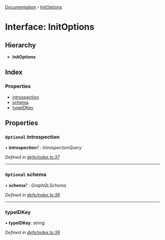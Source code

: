 [Documentation](../README.md) › [InitOptions](initoptions.md)

# Interface: InitOptions

## Hierarchy

* **InitOptions**

## Index

### Properties

* [introspection](initoptions.md#optional-introspection)
* [schema](initoptions.md#optional-schema)
* [typeIDKey](initoptions.md#typeidkey)

## Properties

### `Optional` introspection

• **introspection**? : *IntrospectionQuery*

*Defined in [defs/index.ts:37](https://github.com/badbatch/graphql-box/blob/3b7b4f2/packages/request-parser/src/defs/index.ts#L37)*

___

### `Optional` schema

• **schema**? : *GraphQLSchema*

*Defined in [defs/index.ts:38](https://github.com/badbatch/graphql-box/blob/3b7b4f2/packages/request-parser/src/defs/index.ts#L38)*

___

###  typeIDKey

• **typeIDKey**: *string*

*Defined in [defs/index.ts:39](https://github.com/badbatch/graphql-box/blob/3b7b4f2/packages/request-parser/src/defs/index.ts#L39)*
